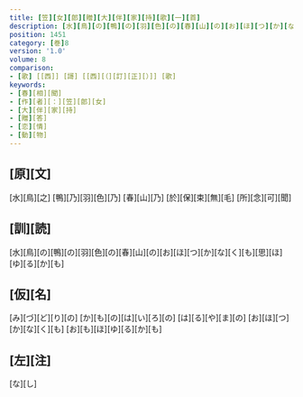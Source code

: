 ```yaml
---
title: [笠][女][郎][贈][大][伴][家][持][歌][一][首]
description: [水][鳥][の][鴨][の][羽][色][の][春][山][の][お][ほ][つ][か][な][く][も][思][ほ][ゆ][る][か][も]
position: 1451
category: [巻]8
version: '1.0'
volume: 8
comparison:
- [歌] [[西]] [謌] [[西][（][訂][正][）]] [歌]
keywords:
- [春][相][聞]
- [作][者][：][笠][郎][女]
- [大][伴][家][持]
- [贈][答]
- [恋][情]
- [動][物]
---
```


## [原][文]

[水][鳥][之] [鴨][乃][羽][色][乃] [春][山][乃] [於][保][束][無][毛] [所][念][可][聞]

## [訓][読]

[水][鳥][の][鴨][の][羽][色][の][春][山][の][お][ほ][つ][か][な][く][も][思][ほ][ゆ][る][か][も]

## [仮][名]

[み][づ][ど][り][の] [か][も][の][は][い][ろ][の] [は][る][や][ま][の] [お][ほ][つ][か][な][く][も] [お][も][ほ][ゆ][る][か][も]

## [左][注]

[な][し]

